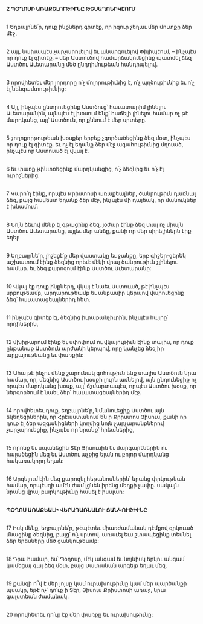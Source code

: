 **2 ՊՕՂՈՍԻ ԱՌԱՔԵԼՈՒԹԻՒՆԸ ԹԵՍԱՂՈՆԻԿԷՈՒՄ**

\
1 Եղբայրնե՛ր, դուք ինքներդ գիտէք, որ իզուր չեղաւ մեր մուտքը ձեր մէջ,

\
2 այլ, նախապէս չարչարուելով եւ անարգուելով Փիլիպէում, – ինչպէս որ դուք էլ գիտէք, – մեր Աստուծով համարձակուեցինք պատմել ձեզ Աստծու Աւետարանը մեծ ընդդիմութեան հանդիպելով.

\
3 որովհետեւ մեր յորդորը ո՛չ մոլորութիւնից է, ո՛չ պղծութիւնից եւ ո՛չ էլ նենգամտութիւնից:

\
4 Այլ, ինչպէս ընտրուեցինք Աստծուց՝ հաւատարիմ լինելու Աւետարանին, այնպէս էլ խօսում ենք՝ հաճելի լինելու համար ոչ թէ մարդկանց, այլ՝ Աստծուն, որ քննում է մեր սրտերը.

\
5 շողոքորթութեան խօսքեր երբեք չգործածեցինք ձեզ մօտ, ինչպէս որ դուք էլ գիտէք. եւ ոչ էլ եղանք ձեր մէջ ագահութիւնից մղուած, ինչպէս որ Աստուած էլ վկայ է.

\
6 եւ փառք չփնտռեցինք մարդկանցից, ո՛չ ձեզնից եւ ո՛չ էլ ուրիշներից:

\
7 Կարո՛ղ էինք, որպէս Քրիստոսի առաքեալներ, ծանրութիւն դառնալ ձեզ, բայց համեստ եղանք ձեր մէջ, ինչպէս մի դայեակ, որ մանուկներ է խնամում:

\
8 Նոյն ձեւով մենք էլ գթացինք ձեզ. յօժար էինք ձեզ տալ ոչ միայն Աստծու Աւետարանը, այլեւ մեր անձը, քանի որ մեր սիրելիներն էիք եղել:

\
9 Եղբայրնե՛ր, յիշեցէ՛ք մեր վաստակը եւ ջանքը, երբ գիշեր-ցերեկ աշխատում էինք ձեզնից որեւէ մէկի վրայ ծանրութիւն չլինելու համար. եւ ձեզ քարոզում էինք Աստծու Աւետարանը:

\
10 Վկայ էք դուք ինքներդ, վկայ է նաեւ Աստուած, թէ ինչպէս սրբութեամբ, արդարութեամբ եւ անբասիր կերպով վարուեցինք ձեզ՝ հաւատացեալներիդ հետ.

\
11 ինչպէս գիտէք էլ, ձեզնից իւրաքանչիւրին, ինչպէս հայրը՝ որդիներին,

\
12 մխիթարում էինք եւ սփոփում ու վկայութիւն էինք տալիս, որ դուք ընթանաք Աստծուն արժանի կերպով, որը կանչեց ձեզ իր արքայութեանը եւ փառքին:

\
13 Ահա թէ ինչու մենք շարունակ գոհութիւն ենք տալիս Աստծուն նրա համար, որ, մեզնից Աստծու խօսքի լուրն առնելով, այն ընդունեցիք ոչ որպէս մարդկանց խօսք, այլ՝ ճշմարտապէս, որպէս Աստծու խօսք, որ ներգործում է նաեւ ձեր՝ հաւատացեալներիդ մէջ.

\
14 որովհետեւ դուք, եղբայրնե՛ր, նմանուեցիք Աստծու այն եկեղեցիներին, որ Հրէաստանում են ի Քրիստոս Յիսուս, քանի որ դուք էլ ձեր ազգակիցների կողմից նոյն չարչարանքներով չարչարուեցիք, ինչպէս որ նրանք՝ հրեաներից,

\
15 որոնք եւ սպանեցին Տէր Յիսուսին եւ մարգարէներին ու հալածեցին մեզ եւ Աստծու աչքից ելան ու բոլոր մարդկանց հակառակորդ եղան:

\
16 Արգելում էին մեզ քարոզել հեթանոսներին՝ նրանց փրկութեան համար, որպէսզի ամէն ժամ լցնեն իրենց մեղքի չափը. սակայն նրանց վրայ բարկութիւնը հասել է իսպառ:

\
**ՊՕՂՈՍ ԱՌԱՔԵԱԼԻ ՎԵՐԱԴԱՌՆԱԼՈՒ ՑԱՆԿՈՒԹԻՒՆԸ**

\
17 Իսկ մենք, եղբայրնե՛ր, թէպէտեւ միառժամանակ դէմքով զրկուած մնացինք ձեզնից, բայց՝ ո՛չ սրտով. առաւել եւս շտապեցինք տեսնել ձեր երեսները մեծ ցանկութեամբ:

\
18 Դրա համար, ես՝ Պօղոսը, մէկ անգամ եւ նոյնիսկ երկու անգամ կամեցայ գալ ձեզ մօտ, բայց Սատանան արգելք եղաւ մեզ.

\
19 քանզի ո՞վ է մեր յոյսը կամ ուրախութիւնը կամ մեր պարծանքի պսակը, եթէ ոչ՝ դո՛ւք ի Տէր, Յիսուս Քրիստոսի առաջ, նրա գալստեան ժամանակ.

\
20 որովհետեւ դո՛ւք էք մեր փառքը եւ ուրախութիւնը:
